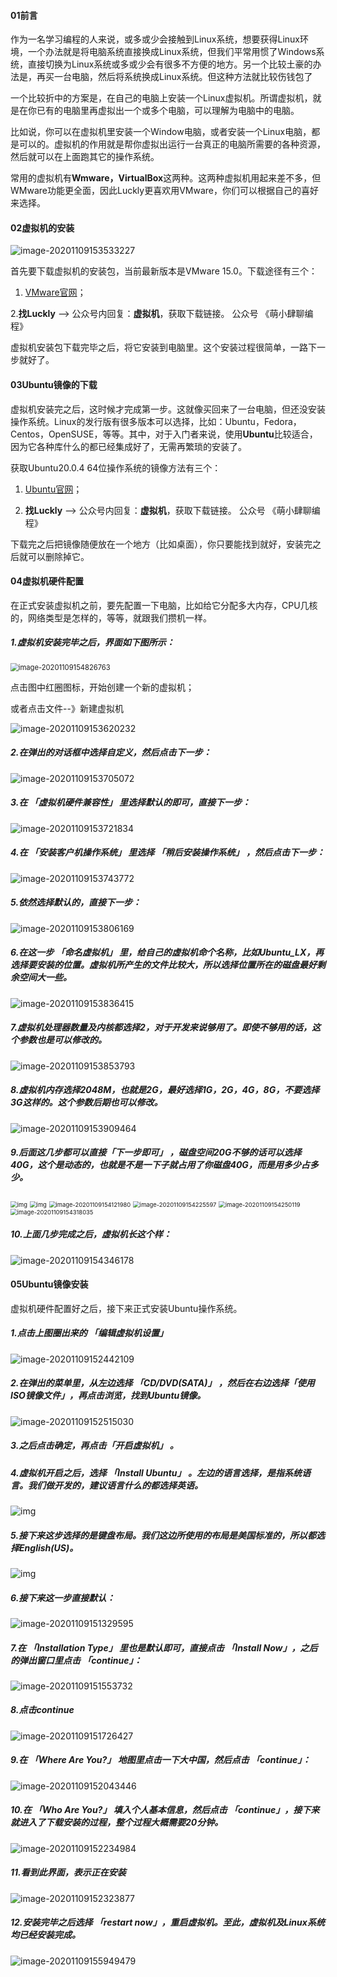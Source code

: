 #### 01前言

作为一名学习编程的人来说，或多或少会接触到Linux系统，想要获得Linux环境，一个办法就是将电脑系统直接换成Linux系统，但我们平常用惯了Windows系统，直接切换为Linux系统或多或少会有很多不方便的地方。另一个比较土豪的办法是，再买一台电脑，然后将系统换成Linux系统。但这种方法就比较伤钱包了

一个比较折中的方案是，在自己的电脑上安装一个Linux虚拟机。所谓虚拟机，就是在你已有的电脑里再虚拟出一个或多个电脑，可以理解为电脑中的电脑。

比如说，你可以在虚拟机里安装一个Window电脑，或者安装一个Linux电脑，都是可以的。虚拟机的作用就是帮你虚拟出运行一台真正的电脑所需要的各种资源，然后就可以在上面跑其它的操作系统。

常用的虚拟机有**Wmware，VirtualBox**这两种。这两种虚拟机用起来差不多，但WMware功能更全面，因此Luckly更喜欢用VMware，你们可以根据自己的喜好来选择。

#### 02虚拟机的安装

![image-20201109153533227](https://mxszs.oss-cn-beijing.aliyuncs.com/img/image-20201109153533227.png)

首先要下载虚拟机的安装包，当前最新版本是VMware 15.0。下载途径有三个：

1. [VMware官网](https://www.vmware.com/)；

2.**找Luckly** -->  公众号内回复：**虚拟机**，获取下载链接。 公众号 《萌小肆聊编程》

虚拟机安装包下载完毕之后，将它安装到电脑里。这个安装过程很简单，一路下一步就好了。

#### 03Ubuntu镜像的下载

虚拟机安装完之后，这时候才完成第一步。这就像买回来了一台电脑，但还没安装操作系统。Linux的发行版有很多版本可以选择，比如：Ubuntu，Fedora，Centos，OpenSUSE，等等。其中，对于入门者来说，使用**Ubuntu**比较适合，因为它各种库什么的都已经集成好了，无需再繁琐的安装了。

获取Ubuntu20.0.4 64位操作系统的镜像方法有三个：

1. [Ubuntu官网](https://ubuntu.com/download)； 

2. **找Luckly** -->  公众号内回复：**虚拟机**，获取下载链接。 公众号 《萌小肆聊编程》

下载完之后把镜像随便放在一个地方（比如桌面），你只要能找到就好，安装完之后就可以删除掉它。

#### 04虚拟机硬件配置

在正式安装虚拟机之前，要先配置一下电脑，比如给它分配多大内存，CPU几核的，网络类型是怎样的，等等，就跟我们攒机一样。

##### 1.虚拟机安装完毕之后，界面如下图所示：

<img src="https://mxszs.oss-cn-beijing.aliyuncs.com/img/image-20201109154826763.png" alt="image-20201109154826763" style="zoom:80%;" />



点击图中红圈图标，开始创建一个新的虚拟机；

或者点击文件--》新建虚拟机

![image-20201109153620232](https://mxszs.oss-cn-beijing.aliyuncs.com/img/image-20201109153620232.png)

##### 2.在弹出的对话框中选择自定义，然后点击下一步：



![image-20201109153705072](https://mxszs.oss-cn-beijing.aliyuncs.com/img/image-20201109153705072.png)

##### 3.在 「虚拟机硬件兼容性」 里选择默认的即可，直接下一步：

![image-20201109153721834](https://mxszs.oss-cn-beijing.aliyuncs.com/img/image-20201109153721834.png)



##### 4.在 「安装客户机操作系统」 里选择 「稍后安装操作系统」 ，然后点击下一步：

![image-20201109153743772](https://mxszs.oss-cn-beijing.aliyuncs.com/img/image-20201109153743772.png)

##### 5.依然选择默认的，直接下一步：

![image-20201109153806169](https://mxszs.oss-cn-beijing.aliyuncs.com/img/image-20201109153806169.png)

##### 6.在这一步 「命名虚拟机」 里，给自己的虚拟机命个名称，比如Ubuntu_LX，再选择要安装的位置。虚拟机所产生的文件比较大，所以选择位置所在的磁盘最好剩余空间大一些。



![image-20201109153836415](https://mxszs.oss-cn-beijing.aliyuncs.com/img/image-20201109153836415.png)

##### 7.虚拟机处理器数量及内核都选择2，对于开发来说够用了。即使不够用的话，这个参数也是可以修改的。

![image-20201109153853793](https://mxszs.oss-cn-beijing.aliyuncs.com/img/image-20201109153853793.png)

##### 8.虚拟机内存选择2048M，也就是2G，最好选择1G，2G，4G，8G，不要选择3G这样的。这个参数后期也可以修改。



![image-20201109153909464](https://mxszs.oss-cn-beijing.aliyuncs.com/img/image-20201109153909464.png)

##### 9.后面这几步都可以直接「下一步即可」 ，磁盘空间20G不够的话可以选择40G，这个是动态的，也就是不是一下子就占用了你磁盘40G，而是用多少占多少。



<img src="https://mxszs.oss-cn-beijing.aliyuncs.com/img/image-20201109153927478.png" alt="img" style="zoom: 67%;" />



<img src="https://mxszs.oss-cn-beijing.aliyuncs.com/img/image-20201109154050330.png" alt="img" style="zoom:67%;" />

<img src="https://mxszs.oss-cn-beijing.aliyuncs.com/img/image-20201109154121980.png" alt="image-20201109154121980" style="zoom:67%;" />



<img src="https://mxszs.oss-cn-beijing.aliyuncs.com/img/image-20201109154225597.png" alt="image-20201109154225597" style="zoom:67%;" />



<img src="https://mxszs.oss-cn-beijing.aliyuncs.com/img/image-20201109154250119.png" alt="image-20201109154250119" style="zoom:67%;" />

<img src="https://mxszs.oss-cn-beijing.aliyuncs.com/img/image-20201109154318035.png" alt="image-20201109154318035" style="zoom:67%;" />

##### 10.上面几步完成之后，虚拟机长这个样：



![image-20201109154346178](https://mxszs.oss-cn-beijing.aliyuncs.com/img/image-20201109154346178.png)





#### 05Ubuntu镜像安装

虚拟机硬件配置好之后，接下来正式安装Ubuntu操作系统。

##### 1.点击上图圈出来的 「编辑虚拟机设置」

![image-20201109152442109](https://mxszs.oss-cn-beijing.aliyuncs.com/img/image-20201109152442109.png)

##### 2.在弹出的菜单里，从左边选择 「CD/DVD(SATA)」 ，然后在右边选择「使用ISO镜像文件」，再点击浏览，找到Ubuntu镜像。

![image-20201109152515030](https://mxszs.oss-cn-beijing.aliyuncs.com/img/image-20201109152515030.png)

##### 3.之后点击确定，再点击「开启虚拟机」 。

##### 4.虚拟机开启之后，选择 「Install Ubuntu」 。左边的语言选择，是指系统语言。我们做开发的，建议语言什么的都选择英语。

![img](https://mmbiz.qpic.cn/mmbiz_png/YeUmRxGrEBb22Ds5JPqFeic2uCO0KNasYViaBu2zPk4EvwHueWepiabJrORC8lv3YI5stkadibIo5SX9piawb3dOObg/640?wx_fmt=png&tp=webp&wxfrom=5&wx_lazy=1&wx_co=1)

##### 5.接下来这步选择的是键盘布局。我们这边所使用的布局是美国标准的，所以都选择English(US)。



![img](https://mmbiz.qpic.cn/mmbiz_png/YeUmRxGrEBb22Ds5JPqFeic2uCO0KNasY80NKbPjiaPf8yEg7VdJC5701OZbKFjL7mHXmAUUU7WsvGE3VRSZQg6w/640?wx_fmt=png&tp=webp&wxfrom=5&wx_lazy=1&wx_co=1)

##### 6.接下来这一步直接默认：

![image-20201109151329595](C:/Users/Luckly/AppData/Roaming/Typora/typora-user-images/image-20201109151329595.png)

##### 7.在 「Installation Type」 里也是默认即可，直接点击 「Install Now」，之后的弹出窗口里点击 「continue」：

![image-20201109151553732](https://mxszs.oss-cn-beijing.aliyuncs.com/img/image-20201109151553732.png)

##### 8.点击continue

![image-20201109151726427](https://mxszs.oss-cn-beijing.aliyuncs.com/img/image-20201109151726427.png)

##### 9.在 「Where Are You?」 地图里点击一下大中国，然后点击 「continue」：

![image-20201109152043446](https://mxszs.oss-cn-beijing.aliyuncs.com/img/image-20201109152043446.png)

##### 10.在 「Who Are You?」 填入个人基本信息，然后点击 「continue」，接下来就进入了下载安装的过程，整个过程大概需要20分钟。

![image-20201109152234984](https://mxszs.oss-cn-beijing.aliyuncs.com/img/image-20201109152234984.png)

##### 11.看到此界面，表示正在安装

![image-20201109152323877](https://mxszs.oss-cn-beijing.aliyuncs.com/img/image-20201109152323877.png)

##### 12.安装完毕之后选择 「restart now」，重启虚拟机。至此，虚拟机及Linux系统均已经安装完成。

![image-20201109155949479](https://mxszs.oss-cn-beijing.aliyuncs.com/img/image-20201109155949479.png)